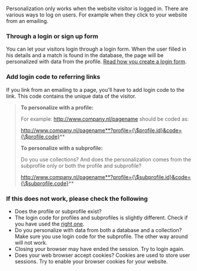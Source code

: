 Personalization only works when the website visitor is logged in. There
are various ways to log on users. For example when they click to your
website from an emailing.

### Through a login or sign up form

You can let your visitors login through a login form. When the user
filled in his details and a match is found in the database, the page
will be personalized with data from the profile. [Read how you create a
login
form](http://www.copernica.com/en/support/login-logout-and-forgot-password-form).

### Add login code to referring links

If you link from an emailing to a page, you'll have to add login code to
the link. This code contains the unique data of the visitor.

> **To personalize with a profile:**
>
> For example: http://www.company.nl/pagename should be coded as:
>
> http://www.company.nl/pagename**?profile={\$profile.id}&code={\$profile.code}**
>
> **To personalize with a subprofile:**
>
> Do you use collections? And does the personalization comes from the
> subprofile only or both the profile and subprofile?
>
> http://www.company.nl/pagename**?profile={\$subprofile.id}&code={\$subprofile.code}**

### If this does not work, please check the following

-   Does the profile or subprofile exist?
-   The login code for profiles and subprofiles is slightly different.
    Check if you have used the [right
    one](http://www.copernica.com/en/support/personalizing-from-a-profile-or-subprofile).
-   Do you personalize with data from both a database and a collection?
    Make sure you use login code for the subprofile. The other way
    around will not work.
-   Closing your browser may have ended the session. Try to login again.
-   Does your web browser accept cookies? Cookies are used to store user
    sessions. Try to enable your browser cookies for your website.

